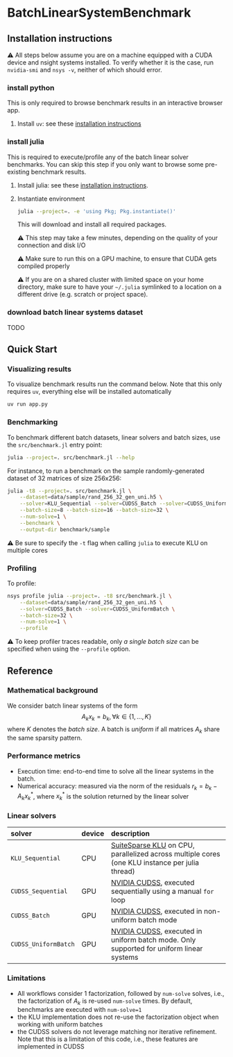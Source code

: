 # BatchLinearSystemBenchmark

## Installation instructions

⚠️ All steps below assume you are on a machine equipped with a CUDA device and nsight systems installed.
    To verify whether it is the case, run `nvidia-smi` and `nsys -v`, neither of which should error.

### install python

This is only required to browse benchmark results in an interactive browser app.

1. Install `uv`: see these [installation instructions](https://docs.astral.sh/uv/getting-started/installation/)
    

### install julia

This is required to execute/profile any of the batch linear solver benchmarks.
You can skip this step if you only want to browse some pre-existing benchmark results.

1. Install julia: see these [installation instructions](https://julialang.org/install/).
1. Instantiate environment
    ```bash
    julia --project=. -e 'using Pkg; Pkg.instantiate()'
    ```
    This will download and install all required packages.
    
    
    ⚠️ This step may take a few minutes, depending on the quality of your connection and disk I/O

    ⚠️ Make sure to run this on a GPU machine, to ensure that CUDA gets compiled properly

    ⚠️ If you are on a shared cluster with limited space on your home directory, make sure to have your `~/.julia` symlinked to a location on a different drive (e.g. scratch or project space).

### download batch linear systems dataset

TODO


## Quick Start

### Visualizing results

To visualize benchmark results run the command below.
Note that this only requires `uv`, everything else will be installed automatically
```bash
uv run app.py
```

### Benchmarking

To benchmark different batch datasets, linear solvers and batch sizes, use the `src/benchmark.jl` entry point:
```bash
julia --project=. src/benchmark.jl --help
```

For instance, to run a benchmark on the sample randomly-generated dataset of 32 matrices of size 256x256:
```bash
julia -t8 --project=. src/benchmark.jl \
    --dataset=data/sample/rand_256_32_gen_uni.h5 \
    --solver=KLU_Sequential --solver=CUDSS_Batch --solver=CUDSS_UniformBatch \
    --batch-size=8 --batch-size=16 --batch-size=32 \
    --num-solve=1 \
    --benchmark \
    --output-dir benchmark/sample
```

⚠️ Be sure to specify the `-t` flag when calling `julia` to execute KLU on multiple cores

### Profiling

To profile:
```bash
nsys profile julia --project=. -t8 src/benchmark.jl \
    --dataset=data/sample/rand_256_32_gen_uni.h5 \
    --solver=CUDSS_Batch --solver=CUDSS_UniformBatch \
    --batch-size=32 \
    --num-solve=1 \
    --profile
```

⚠️ To keep profiler traces readable, only _a single batch size_ can be specified when using the `--profile` option.


## Reference

### Mathematical background

We consider batch linear systems of the form
$$
    A_{k} x_{k} = b_{k}, \forall k \in \{1, ..., K\}
$$
where $K$ denotes the _batch size_.
A batch is _uniform_ if all matrices $A_{k}$ share the same sparsity pattern.

### Performance metrics

* Execution time: end-to-end time to solve all the linear systems in the batch.
* Numerical accuracy: measured via the norm of the residuals $r_{k} = b_{k} - A_{k} x_{k}^*$,
    where $x_{k}^{*}$ is the solution returned by the linear solver

### Linear solvers

| solver | device | description |
|:-------|:-------|:------------|
| `KLU_Sequential` | CPU | [SuiteSparse KLU](https://github.com/DrTimothyAldenDavis/SuiteSparse) on CPU, parallelized across multiple cores (one KLU instance per julia thread)
| `CUDSS_Sequential` | GPU | [NVIDIA CUDSS](https://developer.nvidia.com/cudss), executed sequentially using a manual `for` loop
| `CUDSS_Batch` | GPU | [NVIDIA CUDSS](https://developer.nvidia.com/cudss), executed in non-uniform batch mode
| `CUDSS_UniformBatch` | GPU | [NVIDIA CUDSS](https://developer.nvidia.com/cudss), executed in uniform batch mode. Only supported for uniform linear systems

### Limitations

* All workflows consider 1 factorization, followed by `num-solve` solves, i.e., the factorization of $A_{k}$ is re-used `num-solve` times.
    By default, benchmarks are executed with `num-solve=1`
* the KLU implementation does not re-use the factorization object when working with uniform batches
* the CUDSS solvers do not leverage matching nor iterative refinement.
    Note that this is a limitation of this code, i.e., these features are implemented in CUDSS